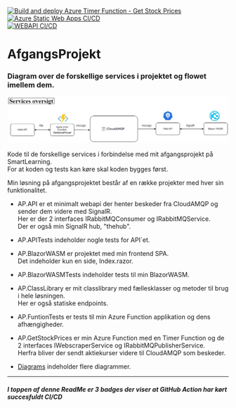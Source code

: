 [![Build and deploy Azure Timer Function - Get Stock Prices](https://github.com/jamtuba/AfgangsProjekt/actions/workflows/Timer_Function_ci_cd.yml/badge.svg)](https://github.com/jamtuba/AfgangsProjekt/actions/workflows/Timer_Function_ci_cd.yml)
<br/>
[![Azure Static Web Apps CI/CD](https://github.com/jamtuba/AfgangsProjekt/actions/workflows/blazorwasm-cicd.yml/badge.svg)](https://github.com/jamtuba/AfgangsProjekt/actions/workflows/blazorwasm-cicd.yml)
<br/>
[![WEBAPI CI/CD](https://github.com/jamtuba/AfgangsProjekt/actions/workflows/webapi-cicd.yml/badge.svg)](https://github.com/jamtuba/AfgangsProjekt/actions/workflows/webapi-cicd.yml)


# AfgangsProjekt

### Diagram over de forskellige services i projektet og flowet imellem dem.

![system diagram](Diagrams/AP_System_Diagram_170523.jpg "Afgangs projekt system diagram")

Kode til de forskellige services i forbindelse med mit afgangsprojekt på SmartLearning. <br />
For at koden og tests kan køre skal koden bygges først.

Min løsning på afgangsprojektet består af en række projekter med hver sin funktionalitet.

- AP.API er et minimalt webapi der henter beskeder fra CloudAMQP og sender dem videre med SignalR. <br />
  Her er der 2 interfaces IRabbitMQConsumer og IRabbitMQService. <br />
  Der er også min SignalR hub, "thehub".

- AP.APITests indeholder nogle tests for API´et.

- AP.BlazorWASM er projektet med min frontend SPA. <br />
  Det indeholder kun en side, Index.razor.

- AP.BlazorWASMTests indeholder tests til min BlazorWASM.

- AP.ClassLibrary er mit classlibrary med fællesklasser og metoder til brug i hele løsningen. <br />
  Her er også statiske endpoints.

- AP.FuntionTests er tests til min Azure Function applikation og dens afhængigheder.

- AP.GetStockPrices er min Azure Function med en Timer Function og de 2 interfaces IWebscraperService og IRabbitMQPublisherService. <br />
  Herfra bliver der sendt aktiekurser videre til CloudAMQP som beskeder.

- [Diagrams](Diagrams/) indeholder flere diagrammer.
---
##### I toppen af denne ReadMe er 3 badges der viser at GitHub Action har kørt succesfuldt CI/CD